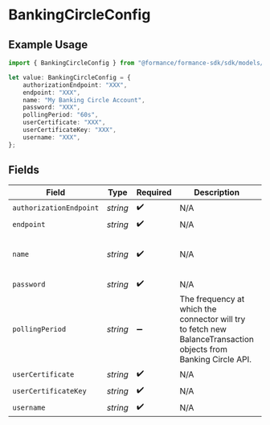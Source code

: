 # BankingCircleConfig

## Example Usage

```typescript
import { BankingCircleConfig } from "@formance/formance-sdk/sdk/models/shared";

let value: BankingCircleConfig = {
    authorizationEndpoint: "XXX",
    endpoint: "XXX",
    name: "My Banking Circle Account",
    password: "XXX",
    pollingPeriod: "60s",
    userCertificate: "XXX",
    userCertificateKey: "XXX",
    username: "XXX",
};
```

## Fields

| Field                                                                                                           | Type                                                                                                            | Required                                                                                                        | Description                                                                                                     | Example                                                                                                         |
| --------------------------------------------------------------------------------------------------------------- | --------------------------------------------------------------------------------------------------------------- | --------------------------------------------------------------------------------------------------------------- | --------------------------------------------------------------------------------------------------------------- | --------------------------------------------------------------------------------------------------------------- |
| `authorizationEndpoint`                                                                                         | *string*                                                                                                        | :heavy_check_mark:                                                                                              | N/A                                                                                                             | XXX                                                                                                             |
| `endpoint`                                                                                                      | *string*                                                                                                        | :heavy_check_mark:                                                                                              | N/A                                                                                                             | XXX                                                                                                             |
| `name`                                                                                                          | *string*                                                                                                        | :heavy_check_mark:                                                                                              | N/A                                                                                                             | My Banking Circle Account                                                                                       |
| `password`                                                                                                      | *string*                                                                                                        | :heavy_check_mark:                                                                                              | N/A                                                                                                             | XXX                                                                                                             |
| `pollingPeriod`                                                                                                 | *string*                                                                                                        | :heavy_minus_sign:                                                                                              | The frequency at which the connector will try to fetch new BalanceTransaction objects from Banking Circle API.<br/> | 60s                                                                                                             |
| `userCertificate`                                                                                               | *string*                                                                                                        | :heavy_check_mark:                                                                                              | N/A                                                                                                             | XXX                                                                                                             |
| `userCertificateKey`                                                                                            | *string*                                                                                                        | :heavy_check_mark:                                                                                              | N/A                                                                                                             | XXX                                                                                                             |
| `username`                                                                                                      | *string*                                                                                                        | :heavy_check_mark:                                                                                              | N/A                                                                                                             | XXX                                                                                                             |